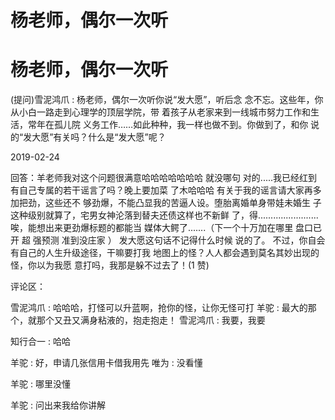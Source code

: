 # 杨老师，偶尔一次听

# 杨老师，偶尔一次听

(提问)雪泥鸿爪 : 杨老师，偶尔一次听你说“发大愿”，听后念 念不忘。这些年，你从小白一路走到心理学的顶层学院，带 着孩子从老家来到一线城市努力工作和生活，常年在孤儿院 义务工作……如此种种，我一样也做不到。你做到了，和你 说的“发大愿”有关吗？什么是“发大愿”呢？

2019-02-24

回答：羊老师我对这个问题很满意哈哈哈哈哈哈哈 就没哪句 对的.....我已经红到有自己专属的若干谣言了吗？晚上要加菜 了木哈哈哈 有关于我的谣言请大家再多加把劲，这些还不 够劲爆，不能凸显我的苦逼人设。堕胎离婚单身带娃未婚生 子这种级别就算了，宅男女神沦落到替夫还债这样也不新鲜 了，得........................唉，能想出来更劲爆标题的都能当 媒体大鳄了.......（下一个十万加在哪里 盘口已开 超 强预测 准到没庄家 ） 发大愿这句话不记得什么时候 说的了。 不过，你自会有自己的人生升级途径，干嘛要打我 地图上的怪？人人都会遇到莫名其妙出现的怪，你以为我愿 意打吗，我那是躲不过去了！(1 赞)

评论区：

雪泥鸿爪 : 哈哈哈，打怪可以升蓝啊，抢你的怪，让你无怪可打 羊驼 : 最大的那个，就那个又丑又满身粘液的，抱走抱走！ 雪泥鸿爪 : 我要，我要

知行合一 : 哈哈

羊驼 : 好，申请几张信用卡借我用先 唯为 : 没看懂

羊驼 : 哪里没懂

羊驼 : 问出来我给你讲解